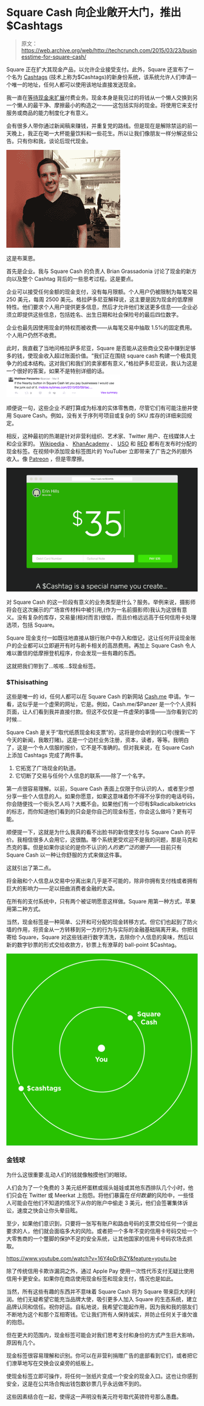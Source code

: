 # Square Cash 向企业敞开大门，推出$Cashtags

> 原文：<https://web.archive.org/web/http://techcrunch.com/2015/03/23/businesstime-for-square-cash/>

Square 正在扩大其现金产品，以允许企业接受支付。此外，Square 还宣布了一个名为 [Cashtags](https://web.archive.org/web/20230326061214/http://cash.me/) (技术上称为$Cashtags)的新身份系统，该系统允许人们申请一个唯一的地址，任何人都可以使用该地址直接发送现金。

我一直在[等待现金来扩展](https://web.archive.org/web/20230326061214/https://twitter.com/panzer/status/574789901717086209)付费业务。现金本身是我见过的将钱从一个懒人交换到另一个懒人的最干净、摩擦最小的构造之一——这包括实际的现金。将使用它来支付服务或商品的能力制度化才有意义。

会有很多人带你通过新闻稿来赚钱，并重复党的路线。但是现在是解除禁运的前一天晚上，我正在喝一大杯能量饮料和一些花生。所以让我们像朋友一样分解这些公告。只有你和我，谈论后现代现金。

![IMG_2275](img/4d63b941d03f254cdd3bf15ec7244452.png)

这是布莱恩。

首先是企业。我与 Square Cash 的负责人 Brian Grassadonia 讨论了现金的新方向以及整个 Cashtag 背后的一些思考过程。这是要点。

企业可以接受任何金额的现金支付，没有每月限额。个人用户仍被限制为每笔交易 250 美元，每周 2500 美元。格拉萨多尼亚解释说，这主要是因为现金的低摩擦特性。他们要求个人用户提供更多信息，然后才允许他们发送更多信息——企业必须立即提供这些信息，包括姓名、出生日期和社会保险号的最后四位数字。

企业也最先因使用现金的特权而被收费——从每笔交易中抽取 1.5%的固定费用。个人用户仍然不收费。

此时，我直截了当地问格拉萨多尼亚，Square 是否能从这些商业交易中赚到足够多的钱，使现金收入超过账面价值。“我们正在围绕 square cash 构建一个极具竞争力的成本结构。这对我们和我们的卖家都有意义，”格拉萨多尼亚说，我认为这是一个很好的答案，如果不是特别详细的话。![Screen Shot 2015-03-23 at 12.23.35 AM](img/a55655fb4b77acf6beb1c4c5dae3271b.png)

顺便说一句，这些企业*不是*打算成为标准的实体零售商，尽管它们有可能注册并使用 Square Cash。例如，没有关于序列号项目或复杂的 SKU 库存的详细来回规定。

相反，这种最初的热潮是针对非营利组织、艺术家、Twitter 用户、在线媒体人士和企业家的。 [Wikipedia](https://web.archive.org/web/20230326061214/http://cash.me/%24wikipedia) 、 [KhanAcademy](https://web.archive.org/web/20230326061214/http://cash.me/%24khanacademy) 、 [USO](https://web.archive.org/web/20230326061214/http://cash.me/%24uso) 和 [RED](https://web.archive.org/web/20230326061214/http://cash.me/%24RED) 都有在发布时分配的现金标签。在视频中添加现金标签图片的 YouTuber 立即带来了广告之外的额外收入。像 [Patreon](https://web.archive.org/web/20230326061214/https://www.patreon.com/) ，但是零摩擦。

![Screen Shot 2015-03-23 at 12.18.39 AM](img/e29c22093c1c65c0819331c67c64456f.png)

对 Square Cash 的这一阶段有意义的业务类型是什么？服务。举例来说，摄影师将会在这次展示的广场宣传材料中被引用,(作为一名前摄影师)我认为这很有意义。没有复杂的库存，交易量(相对而言)很低，而且价格远远高于任何信用卡处理选项，包括 Square。

Square 现金支付一如既往地直接从银行账户中存入和借记，这让任何开设现金账户的企业都可以立即避开有时与刷卡相关的高昂费用。再加上 Square Cash 令人难以置信的低摩擦登机程序，你会发现一些有趣的东西。

这就把我们带到了…咳咳…$现金标签。

### $Thisisathing

这些是唯一的 id，任何人都可以在 Square Cash 的新网站 [Cash.me](https://web.archive.org/web/20230326061214/http://cash.me/) 申请。乍一看，这似乎是一个虚荣的网址，它是。例如，Cash.me/$Panzer 是一个个人资料页面，让人们看到我并直接付款。但这不仅仅是一件虚荣的事情——当你看到它的时候…

Square Cash 是关于“取代纸质现金和支票”的，这将是你会听到的口号(搜索一下今天的新闻，我敢打赌)。这是一个边栏业务注册，资本，读者，等等。我明白了，这是一个令人信服的报价，它不是不准确的。但对我来说，在 Square Cash 上添加 Cashtags 完成了两件事。

1.  它拓宽了广场现金的轨道。
2.  它切断了交易与任何个人信息的联系——除了一个名字。

第一点很容易理解。以前，Square Cash 表面上仅限于你认识的人，或者至少想分享一些个人信息的人。如果你愿意，如果这意味着你不得不分享你的电话号码，你会随便找一个街头艺人吗？大概不会。如果他们有一个印有$Radicalbiketricks 的标志，而你知道他们看到的只会是你自己的现金标签，你会这么做吗？更有可能。

顺便提一下，这就是为什么我真的看不出脸书的新信使支付与 Square Cash 的平价。我相信很多人会用它，这很酷。哪个系统更受欢迎不是我的问题，那是马克和杰克的事。但是如果你谈论的是你不认识的*人的更广泛的圈子*——目前只有 Square Cash 以一种让你舒服的方式来做这件事。

这就引出了第二点。

将金融和个人信息从交易中分离出来几乎是不可能的，除非你拥有支付栈或者拥有巨大的影响力——足以扭曲消费者金融的大梁。

在所有的支付系统中，只有两个被证明愿意这样做。Square 用第一种方式，苹果用第二种方式。

当然，现金标签是一种简单、公开和可分配的现金转移方式。但它们也起到了防火墙的作用，将资金从一方转移到另一方的行为与实际的金融基础隔离开来。你把钱寄给 Square，Square 对这些钱进行数字清洗，去除你个人信息的臭味，然后以新的数字钞票的形式交给收款方，钞票上有潦草的 ball-point $Cashtag。

![cashtags-circle](img/cd40aa735cc7248f72a7d21cbf3c7089.png)

### 金钱球

为什么这很重要:乱动人们的钱就像触摸他们的眼球。

人们会为了一个免费的 3 美元纸杯蛋糕或摇头娃娃或其他东西排队几个小时，他们只会在 Twitter 或 Meerkat 上抱怨。将他们暴露在*任何数量*的风险中，一些怪人可能会在他们不知道的情况下从你的账户中偷走 3 美元，他们会签署集体诉讼，速度之快会让你头晕目眩。

至少，如果他们意识到，只要将一张写有账户和路由号码的支票交给任何一个提出要求的人，他们就会面临多大的风险。或者把一个多年不变的信用卡号码交给一个大零售商的一个蹩脚的保护不足的安全系统，让其他国家的信用卡号码农场去抓取。

https://www.youtube.com/watch?v=16Y4pDr8iZY&feature=youtu.be

除了传统信用卡欺诈漏洞之外，通过 Apple Pay 使用一次性代币支付无疑比使用信用卡更安全。如果你在商店使用现金标签和现金支付，情况也是如此。

当然，所有这些有趣的东西并不意味着 Square Cash 将为 Square 带来巨大的利润。他们无疑希望它能充当品牌大使，吸引更多人加入 Square 的生态系统，建立品牌认同和信任。祝你好运。自私地说，我希望它能起作用，因为我和我的朋友们不断地为这个和那个互相寄钱。它让我们所有人保持诚实，并防止任何关于谁欠谁的抱怨。

但在更大的范围内，现金标签可能会对我们思考支付和身份的方式产生巨大影响，原因有几个。

现金标签很容易理解和识别。你可以在非营利捐赠广告的底部看到它们，或者把它们潦草地写在交换会议桌旁的纸板上。

使现金标签立即可操作，将任何一张纸片变成一个安全的现金入口。这也让你感到安全，这是在公共场合掏出钱包数钞票几乎永远做不到的。

这些因素结合在一起，使得这一声明没有美元符号取代英镑符号那么愚蠢。